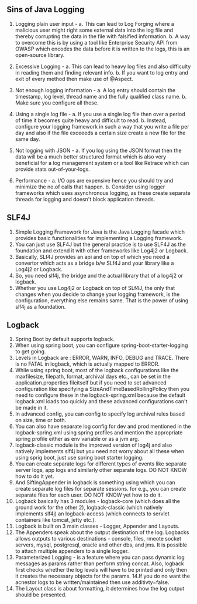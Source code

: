 ## Sins of Java Logging
1. Logging plain user input - 
   a. This can lead to Log Forging where a malicious user might right some external data into the log file and thereby corrupting the data in the file with falsified
information.
   b. A way to overcome this is by using a tool like Enterprise Security API from OWASP which encodes the data before it is written to the logs, this is an open-source
library.

2. Excessive Logging -
   a. This can lead to heavy log files and also difficulty in reading them and finding relevant info.
   b. If you want to log entry and exit of every method then make use of @Aspect.

3. Not enough logging information -
   a. A log entry should contain the timestamp, log level, thread name and the fully qualified class name.
   b. Make sure you configure all these.

4. Using a single log file -
   a. If you use a single log file then over a period of time it becomes quite heavy and difficult to read.
   b. Instead, configure your logging framework in such a way that you write a file per day and also if the file exceeeds a certain size create a new file for the same day.

5. Not logging with JSON -
   a. If you log using the JSON format then the data will be a much better structured format which is also very beneficial for a log management system or a tool like
Retrace which can provide stats out-of-your-logs.

6. Performance -
   a. I/O ops are expensive hence you should try and minimize the no.of calls that happen.
   b. Consider using logger frameworks which uses asynchronous logging, as these create separate threads for logging and doesn't block application threads.


## SLF4J
1. Simple Logging Framework for Java is the Java Logging facade which provides basic functionalities for implementing a Logging framework.
2. You can just use SLF4J but the general practice is to use SLF4J as the foundation and extend it with other frameworks like Log4j2 or Logback.
3. Basically, SLf4J provides an api and on top of which you need a convertor which acts as a bridge b/w SLf4J and your library like a Log4j2 or Logback.
4. So, you need slf4j, the bridge and the actual library that of a log4j2 or logback.
5. Whether you use Log4j2 or Logback on top of SLf4J, the only that changes when you decide to change your logging framework, is the configuration, everything else
remains same. That is the power of using slf4j as a foundation.

## Logback
1. Spring Boot by default supports logback.
2. When using spring boot, you can configure spring-boot-starter-logging to get going.
3. Levels in Logback are : ERROR, WARN, INFO, DEBUG and TRACE. There is no FATAL in logback, which is actually mapped to ERROR.
4. While using spring boot, most of the logback configurations like the maxfilesize, filepath, format, archival days etc., can be set in the application.properties fileitself but if you need to set advanced configuration like specifying a SizeAndTimeBasedRollingPolicy then you need to configure these in the logback-spring.xml because the default logback.xml loads too quickly and these advanced configurations can't be made in it.
5. In advanced config, you can config to specify log archival rules based on size, time or both.
6. You can also have separate log config for dev and prod mentioned in the logback-spring.xml using spring profiles and mention the appropriate spring profile either as env variable or as a jvm arg.
7. logback-classic module is the improved version of log4j and also natively implements slf4j but you need not worry about all these when using sprig boot, just use spring boot starter logging.
8. You can create separate logs for different types of events like separate server logs, app logs and similarly other separate logs. DO NOT KNOW how to do it yet.
9. And SiftingAppender in logback is something using which you can create separate log files for separate sessions. for e.g., you can create separate files for each user. DO NOT KNOW yet how to do it.
10. Logback basically has 3 modules - logback-core (which does all the ground work for the other 2), logback-classic (which natively implements slf4j) an logback-access (which connects to servlet containers like tomcat, jetty etc.).
11. Logback is built on 3 main classes - Logger, Appender and Layouts.
12. The Appenders speak about the output destination of the log. Logbacks allows outputs to various destinations - console, files, rmeote socket servers, mysql, postgresql, oracle and other dbs, and jms. It is possible to attach multiple appenders to a single logger.
13. Parameterized Logging - is  a feature where you can pass dynamic log messages as params rather than perform string concat. Also, logback first checks whether the log levels will have to be printed and only then it creates the necessary objects for the params.
14.If you do no want the acnestor logs to be written/maintained then use additivty=false.
15. The Layout class is about formatting, it determines how the log output should be presented.

 	  
